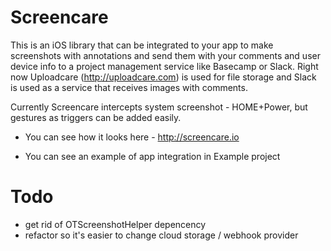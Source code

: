 Screencare
==========
This is an iOS library that can be integrated to your app to make screenshots with annotations and send them with your comments and user device info to a project management service like Basecamp or Slack. Right now Uploadcare (http://uploadcare.com) is used for file storage and Slack is used as a service that receives images with comments.

Currently Screencare intercepts system screenshot - HOME+Power, but gestures as triggers can be added easily.

- You can see how it looks here - http://screencare.io

- You can see an example of app integration in Example project

Todo
====
- get rid of OTScreenshotHelper depencency
- refactor so it's easier to change cloud storage / webhook provider
